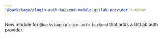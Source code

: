 ```yaml
---
'@backstage/plugin-auth-backend-module-gitlab-provider': minor
---
```


New module for `@backstage/plugin-auth-backend` that adds a GitLab auth provider.

